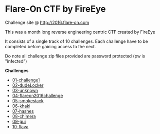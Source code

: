 # Flare-On CTF by FireEye

Challenge site @ http://2016.flare-on.com

This was a month long reverse engineering centric CTF created by FireEye

It consists of a single track of 10 challenges. Each challenge have to be completed before gaining access to the next.

Do note all challenge zip files provided are password protected (pw is "infected")

**Challenges**
- [01-challenge1](chal01)
- [02-dudeLocker](chal02_dudelocker)
- [03-unknown](chal03_unknown)
- [04-flareon2016challenge](chal04_flareon2016challenge)
- [05-smokestack](chal05_smokestack)
- [06-khaki](chal06_khaki)
- [07-hashes](chal07_hashes)
- [08-chimera](chal08_chimera)
- [09-gui](chal09_gui)
- [10-flava](chal10_flava)